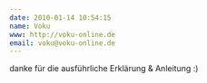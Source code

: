 ```yaml
---
date: 2010-01-14 10:54:15
name: Voku
www: http://voku-online.de
email: voku@voku-online.de
---
```


danke für die ausführliche Erklärung &amp; Anleitung :)